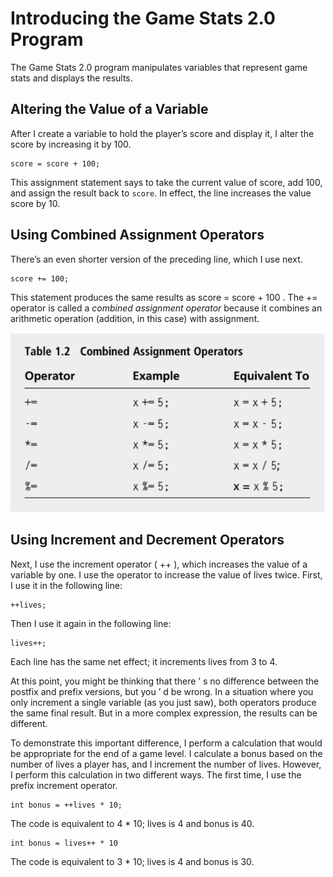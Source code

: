 # Introducing the Game Stats 2.0 Program 
The Game Stats 2.0 program manipulates variables that represent game stats and displays the results.

## Altering the Value of a Variable 

After I create a variable to hold the player’s score and display it, I alter the score by increasing it by 100. 
```
score = score + 100;  
```
This assignment statement says to take the current value of score, add 100, and assign the result back to `score`. In effect, the line increases the value score by 10.

## Using Combined Assignment Operators 
There’s an even shorter version of the preceding line, which I use next. 
```
score += 100; 
```
This statement produces the same results as score = score + 100 . The += operator is called a *combined assignment operator* because it combines an arithmetic operation (addition, in this case) with assignment.

<p align="center">
<img src="assets/Screenshot 2022-05-28 185021.png"/>
</p>

## Using Increment and Decrement Operators 

Next, I use the increment operator ( ++ ), which increases the value of a variable by one. I use the operator to increase the value of lives twice. First, I use it in the following line: 
```
++lives; 
```
Then I use it again in the following line: 
```
lives++; 
```
Each line has the same net effect; it increments lives from 3 to 4.

At this point, you might be thinking that there ’ s no difference between the postfix and prefix versions, but you ’ d be wrong. In a situation where you only increment a single variable (as you just saw), both operators produce the same final result. But in a more complex expression, the results can be different. 

To demonstrate this important difference, I perform a calculation that would be appropriate for the end of a game level. I calculate a bonus based on the number of lives a player has, and I increment the number of lives. However, I perform this calculation in two different ways. The first time, I use the prefix increment operator. 
```
int bonus = ++lives * 10; 
```
The code is equivalent to 4 * 10; lives is 4 and bonus is 40.
```
int bonus = lives++ * 10
```
The code is equivalent to 3 * 10; lives is 4 and bonus is 30.
